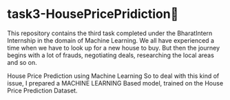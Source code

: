 # task3-HousePricePridiction🏡
This repository contains the third task completed under the BharatIntern Internship in the domain of Machine Learning.
We all have experienced a time when we have to look up for a new house to buy. But then the journey begins with a lot of frauds, negotiating deals, researching the local areas and so on.

House Price Prediction using Machine Learning
So to deal with this kind of issue, I prepared a MACHINE LEARNING Based model, trained on the House Price Prediction Dataset. 
